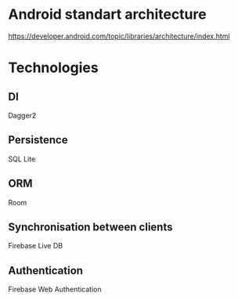 # Android standart architecture
https://developer.android.com/topic/libraries/architecture/index.html

# Technologies

## DI
Dagger2

## Persistence
SQL Lite

## ORM
Room

## Synchronisation between clients
Firebase Live DB

## Authentication
Firebase Web Authentication

